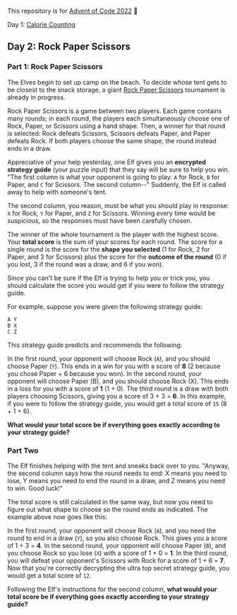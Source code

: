 This repository is for [Advent of Code 2022](https://adventofcode.com/) 🎄

Day 1: [Calorie Counting](/day1#day-1-calorie-counting)


## Day 2: Rock Paper Scissors

### Part 1: Rock Paper Scissors

The Elves begin to set up camp on the beach. To decide whose tent gets to be closest to the snack storage, a giant [Rock Paper Scissors](https://en.wikipedia.org/wiki/Rock_paper_scissors) tournament is already in progress.

Rock Paper Scissors is a game between two players. Each game contains many rounds; in each round, the players each simultaneously choose one of Rock, Paper, or Scissors using a hand shape. Then, a winner for that round is selected: Rock defeats Scissors, Scissors defeats Paper, and Paper defeats Rock. If both players choose the same shape, the round instead ends in a draw.

Appreciative of your help yesterday, one Elf gives you an __encrypted strategy guide__ (your puzzle input) that they say will be sure to help you win. "The first column is what your opponent is going to play: `A` for Rock, `B` for Paper, and `C` for Scissors. The second column--" Suddenly, the Elf is called away to help with someone's tent.

The second column, you reason, must be what you should play in response: `X` for Rock, `Y` for Paper, and `Z` for Scissors. Winning every time would be suspicious, so the responses must have been carefully chosen.

The winner of the whole tournament is the player with the highest score. Your __total score__ is the sum of your scores for each round. The score for a single round is the score for the __shape you selected__ (1 for Rock, 2 for Paper, and 3 for Scissors) plus the score for the __outcome of the round__ (0 if you lost, 3 if the round was a draw, and 6 if you won).

Since you can't be sure if the Elf is trying to help you or trick you, you should calculate the score you would get if you were to follow the strategy guide.

For example, suppose you were given the following strategy guide:

```
A Y
B X
C Z
```

This strategy guide predicts and recommends the following:

In the first round, your opponent will choose Rock (`A`), and you should choose Paper (`Y`). This ends in a win for you with a score of __8__ (2 because you chose Paper + 6 because you won).
In the second round, your opponent will choose Paper (B), and you should choose Rock (X). This ends in a loss for you with a score of __1__ (1 + 0).
The third round is a draw with both players choosing Scissors, giving you a score of 3 + 3 = __6__.
In this example, if you were to follow the strategy guide, you would get a total score of `15` (8 + 1 + 6).

__What would your total score be if everything goes exactly according to your strategy guide?__


### Part Two

The Elf finishes helping with the tent and sneaks back over to you. "Anyway, the second column says how the round needs to end: X means you need to lose, Y means you need to end the round in a draw, and Z means you need to win. Good luck!"

The total score is still calculated in the same way, but now you need to figure out what shape to choose so the round ends as indicated. The example above now goes like this:

In the first round, your opponent will choose Rock (`A`), and you need the round to end in a draw (`Y`), so you also choose Rock. This gives you a score of 1 + 3 = __4__.
In the second round, your opponent will choose Paper (`B`), and you choose Rock so you lose (`X`) with a score of 1 + 0 = __1__.
In the third round, you will defeat your opponent's Scissors with Rock for a score of 1 + 6 = __7__.
Now that you're correctly decrypting the ultra top secret strategy guide, you would get a total score of `12`.

Following the Elf's instructions for the second column, __what would your total score be if everything goes exactly according to your strategy guide?__

